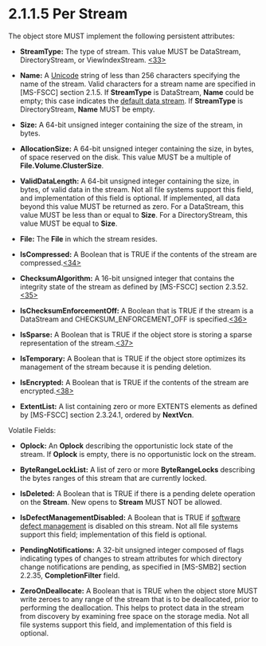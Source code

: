 <html dir="LTR" xmlns:mshelp="http://msdn.microsoft.com/mshelp" xmlns:ddue="http://ddue.schemas.microsoft.com/authoring/2003/5" xmlns:xlink="http://www.w3.org/1999/xlink" xmlns:tool="http://www.microsoft.com/tooltip">
    <head>
        <meta http-equiv="Content-Type" content="text/html; CHARSET=utf-8"></meta>
        <meta name="save" content="history"></meta>
        <title>2.1.1.5 Per Stream</title>
        <xml>
            <mshelp:toctitle title="2.1.1.5 Per Stream"></mshelp:toctitle>
            <mshelp:rltitle title="[MS-FSA]: Per Stream"></mshelp:rltitle>
            <mshelp:keyword index="A" term="1e32dece-d5c7-4234-b448-4a5d896ca3c6"></mshelp:keyword>
            <mshelp:attr name="DCSext.ContentType" value="open specification"></mshelp:attr>
            <mshelp:attr name="AssetID" value="1e32dece-d5c7-4234-b448-4a5d896ca3c6"></mshelp:attr>
            <mshelp:attr name="TopicType" value="kbRef"></mshelp:attr>
            <mshelp:attr name="DCSext.Title" value="[MS-FSA]: Per Stream" />
        </xml>
    </head>
    <body>
        <div id="header">
            <h1 class="heading">2.1.1.5 Per Stream</h1>
        </div>
        <div id="mainSection">
            <div id="mainBody">
                <div id="allHistory" class="saveHistory"></div>
                <div id="sectionSection0" class="section" name="collapseableSection">
                    

<p>The object store MUST implement the following persistent
attributes:</p>

<ul><li><p><span><span> 
</span></span><b>StreamType:</b> The type of stream. This value MUST be
DataStream, DirectoryStream, or ViewIndexStream. <a id="Appendix_A_Target_33"></a><a href="4e3695bd-7574-4f24-a223-b4679c065b63.md#Appendix_A_33" aria-label="Product behavior note 33">&lt;33&gt;</a></p>

</li><li><p><span><span> 
</span></span><b>Name:</b> A <a href="682f0f59-385c-4351-b81a-3b234f53db03.md#gt_c305d0ab-8b94-461a-bd76-13b40cb8c4d8">Unicode</a>
string of less than 256 characters specifying the name of the stream. Valid
characters for a stream name are specified in <mshelp:link keywords="efbfe127-73ad-4140-9967-ec6500e66d5e" tabindex="0">[MS-FSCC]</mshelp:link>
section <mshelp:link keywords="ffb795f3-027d-4a3c-997d-3085f2332f6f" tabindex="0">2.1.5</mshelp:link>.
If <b>StreamType</b> is DataStream, <b>Name</b> could be empty; this case
indicates the <a href="682f0f59-385c-4351-b81a-3b234f53db03.md#gt_70f8a311-d195-49eb-8992-45c1e2a9b6b9">default data
stream</a>. If <b>StreamType</b> is DirectoryStream, <b>Name</b> MUST be empty.</p>

</li><li><p><span><span> 
</span></span><b>Size:</b> A 64-bit unsigned integer containing the size of the
stream, in bytes.</p>

</li><li><p><span><span> 
</span></span><b>AllocationSize:</b> A 64-bit unsigned integer containing the
size, in bytes, of space reserved on the disk. This value MUST be a multiple of
<b>File.Volume.ClusterSize</b>.</p>

</li><li><p><span><span> 
</span></span><b>ValidDataLength:</b> A 64-bit unsigned integer containing the
size, in bytes, of valid data in the stream. Not all file systems support this
field, and implementation of this field is optional. If implemented, all data
beyond this value MUST be returned as zero. For a DataStream, this value MUST
be less than or equal to <b>Size</b>. For a DirectoryStream, this value MUST be
equal to <b>Size</b>.</p>

</li><li><p><span><span> 
</span></span><b>File:</b> The <b>File</b> in which the stream resides.</p>

</li><li><p><span><span> 
</span></span><b>IsCompressed:</b> A Boolean that is TRUE if the contents of
the stream are compressed.<a id="Appendix_A_Target_34"></a><a href="4e3695bd-7574-4f24-a223-b4679c065b63.md#Appendix_A_34" aria-label="Product behavior note 34">&lt;34&gt;</a></p>

</li><li><p><span><span> 
</span></span><b>ChecksumAlgorithm:</b> A 16-bit unsigned integer that contains
the integrity state of the stream as defined by [MS-FSCC] section <mshelp:link keywords="72640484-66fb-4b8f-aec6-6ab56d63831b" tabindex="0">2.3.52</mshelp:link>.<a id="Appendix_A_Target_35"></a><a href="4e3695bd-7574-4f24-a223-b4679c065b63.md#Appendix_A_35" aria-label="Product behavior note 35">&lt;35&gt;</a></p>

</li><li><p><span><span> 
</span></span><b>IsChecksumEnforcementOff:</b> A Boolean that is TRUE if the
stream is a DataStream and CHECKSUM_ENFORCEMENT_OFF is specified.<a id="Appendix_A_Target_36"></a><a href="4e3695bd-7574-4f24-a223-b4679c065b63.md#Appendix_A_36" aria-label="Product behavior note 36">&lt;36&gt;</a></p>

</li><li><p><span><span> 
</span></span><b>IsSparse:</b> A Boolean that is TRUE if the object store is
storing a sparse representation of the stream.<a id="Appendix_A_Target_37"></a><a href="4e3695bd-7574-4f24-a223-b4679c065b63.md#Appendix_A_37" aria-label="Product behavior note 37">&lt;37&gt;</a></p>

</li><li><p><span><span> 
</span></span><b>IsTemporary:</b> A Boolean that is TRUE if the object store
optimizes its management of the stream because it is pending deletion.</p>

</li><li><p><span><span> 
</span></span><b>IsEncrypted:</b> A Boolean that is TRUE if the contents of the
stream are encrypted.<a id="Appendix_A_Target_38"></a><a href="4e3695bd-7574-4f24-a223-b4679c065b63.md#Appendix_A_38" aria-label="Product behavior note 38">&lt;38&gt;</a></p>

</li><li><p><span><span> 
</span></span><b>ExtentList:</b> A list containing zero or more EXTENTS
elements as defined by [MS-FSCC] section <mshelp:link keywords="707cdf5a-9d5f-4a40-ae88-fb7331d1aa33" tabindex="0">2.3.24.1</mshelp:link>,
ordered by <b>NextVcn</b>.</p>

</li></ul><p>Volatile Fields:</p>

<ul><li><p><span><span> 
</span></span><b>Oplock:</b> An <b>Oplock</b> describing the opportunistic lock
state of the stream. If <b>Oplock</b> is empty, there is no opportunistic lock
on the stream.</p>

</li><li><p><span><span> 
</span></span><b>ByteRangeLockList:</b> A list of zero or more <b>ByteRangeLocks</b>
describing the bytes ranges of this stream that are currently locked.</p>

</li><li><p><span><span> 
</span></span><b>IsDeleted:</b> A Boolean that is TRUE if there is a pending
delete operation on the <b>Stream</b>. New opens to <b>Stream</b> MUST NOT be
allowed.</p>

</li><li><p><span><span> 
</span></span><b>IsDefectManagementDisabled:</b> A Boolean that is TRUE if <a href="682f0f59-385c-4351-b81a-3b234f53db03.md#gt_c60d8b65-c828-4e7c-9d98-e79df25af918">software defect management</a>
is disabled on this stream. Not all file systems support this field;
implementation of this field is optional.</p>

</li><li><p><span><span> 
</span></span><b>PendingNotifications:</b> A 32-bit unsigned integer composed
of flags indicating types of changes to stream attributes for which directory
change notifications are pending, as specified in <mshelp:link keywords="5606ad47-5ee0-437a-817e-70c366052962" tabindex="0">[MS-SMB2]</mshelp:link>
section <mshelp:link keywords="598f395a-e7a2-4cc8-afb3-ccb30dd2df7c" tabindex="0">2.2.35</mshelp:link>,
<b>CompletionFilter</b> field.</p>

</li><li><p><span><span> 
</span></span><b>ZeroOnDeallocate:</b> A Boolean that is TRUE when the object
store MUST write zeroes to any range of the stream that is to be deallocated,
prior to performing the deallocation. This helps to protect data in the stream
from discovery by examining free space on the storage media. Not all file
systems support this field, and implementation of this field is optional.</p>

</li></ul>
                </div>
            </div>
        </div>
    </body>
</html>